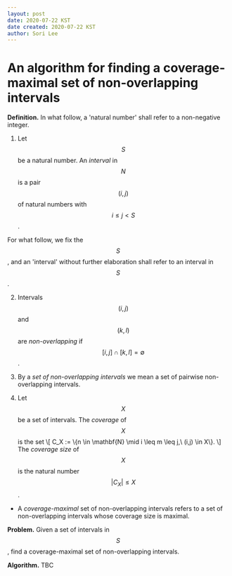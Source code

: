```yaml
---
layout: post
date: 2020-07-22 KST
date created: 2020-07-22 KST
author: Sori Lee
---
```


# An algorithm for finding a coverage-maximal set of non-overlapping intervals

**Definition.** In what follow, a 'natural number' shall refer to a non-negative integer.

1. Let $$S$$ be a natural number. An *interval* in $$N$$ is a pair $$(i,j)$$ of natural numbers with $$i \leq j < S$$.

For what follow, we fix the $$S$$, and an 'interval' without further elaboration shall refer to an interval in $$S$$.

2. Intervals $$(i,j)$$ and $$(k,l)$$ are *non-overlapping* if $$[i,j] \cap [k,l] = \emptyset$$.

3. By a *set of non-overlapping intervals* we mean a set of pairwise non-overlapping intervals.

4. Let $$X$$ be a set of intervals. The *coverage* of $$X$$ is the set
\\[
C_X := \\{n \in \mathbf{N} \mid i \leq m \leq j,\ (i,j) \in X\\}.
\\]
The *coverage size* of $$X$$ is the natural number $$|C_X| \leq X$$.

- A *coverage-maximal* set of non-overlapping intervals refers to a set of non-overlapping intervals whose coverage size is maximal.

**Problem.** Given a set of intervals in $$S$$, find a coverage-maximal set of non-overlapping intervals.

**Algorithm.** TBC
